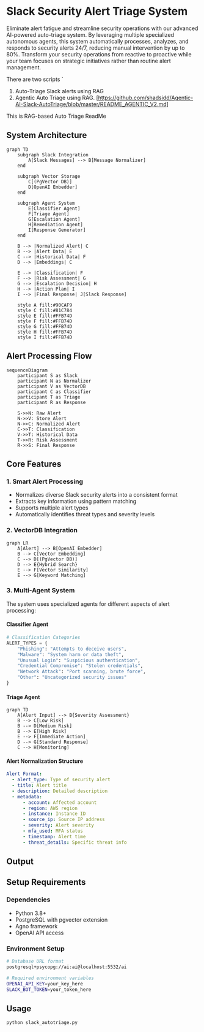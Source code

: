 # Slack Security Alert Triage System

Eliminate alert fatigue and streamline security operations with our advanced AI-powered auto-triage system. By leveraging multiple specialized autonomous agents, this system automatically processes, analyzes, and responds to security alerts 24/7, reducing manual intervention by up to 80%. Transform your security operations from reactive to proactive while your team focuses on strategic initiatives rather than routine alert management.

There are two scripts `
1. Auto-Triage Slack alerts using RAG
2. Agentic Auto Triage using RAG.  [https://github.com/shadsidd/Agentic-AI-Slack-AutoTriage/blob/master/README_AGENTIC_V2.md]

This is RAG-based Auto Triage ReadMe 

## System Architecture

```mermaid
graph TD
    subgraph Slack Integration
        A[Slack Messages] --> B[Message Normalizer]
    end

    subgraph Vector Storage
        C[(PgVector DB)]
        D[OpenAI Embedder]
    end

    subgraph Agent System
        E[Classifier Agent]
        F[Triage Agent]
        G[Escalation Agent]
        H[Remediation Agent]
        I[Response Generator]
    end

    B --> |Normalized Alert| C
    B --> |Alert Data| E
    C --> |Historical Data| F
    D --> |Embeddings| C

    E --> |Classification| F
    F --> |Risk Assessment| G
    G --> |Escalation Decision| H
    H --> |Action Plan| I
    I --> |Final Response| J[Slack Response]

    style A fill:#90CAF9
    style C fill:#81C784
    style E fill:#FFB74D
    style F fill:#FFB74D
    style G fill:#FFB74D
    style H fill:#FFB74D
    style I fill:#FFB74D
```

## Alert Processing Flow

```mermaid
sequenceDiagram
    participant S as Slack
    participant N as Normalizer
    participant V as VectorDB
    participant C as Classifier
    participant T as Triage
    participant R as Response

    S->>N: Raw Alert
    N->>V: Store Alert
    N->>C: Normalized Alert
    C->>T: Classification
    V->>T: Historical Data
    T->>R: Risk Assessment
    R->>S: Final Response
```

## Core Features

### 1. Smart Alert Processing
- Normalizes diverse Slack security alerts into a consistent format
- Extracts key information using pattern matching
- Supports multiple alert types
- Automatically identifies threat types and severity levels

### 2. VectorDB Integration
```mermaid
graph LR
    A[Alert] --> B[OpenAI Embedder]
    B --> C[Vector Embedding]
    C --> D[(PgVector DB)]
    D --> E{Hybrid Search}
    E --> F[Vector Similarity]
    E --> G[Keyword Matching]
```

### 3. Multi-Agent System
The system uses specialized agents for different aspects of alert processing:

#### Classifier Agent
```python
# Classification Categories
ALERT_TYPES = {
    "Phishing": "Attempts to deceive users",
    "Malware": "System harm or data theft",
    "Unusual Login": "Suspicious authentication",
    "Credential Compromise": "Stolen credentials",
    "Network Attack": "Port scanning, brute force",
    "Other": "Uncategorized security issues"
}
```

#### Triage Agent
```mermaid
graph TD
    A[Alert Input] --> B{Severity Assessment}
    B --> C[Low Risk]
    B --> D[Medium Risk]
    B --> E[High Risk]
    E --> F[Immediate Action]
    D --> G[Standard Response]
    C --> H[Monitoring]
```

#### Alert Normalization Structure
```yaml
Alert Format:
  - alert_type: Type of security alert
  - title: Alert title
  - description: Detailed description
  - metadata:
      - account: Affected account
      - region: AWS region
      - instance: Instance ID
      - source_ip: Source IP address
      - severity: Alert severity
      - mfa_used: MFA status
      - timestamp: Alert time
      - threat_details: Specific threat info
```

## Output

## Setup Requirements

### Dependencies
- Python 3.8+
- PostgreSQL with pgvector extension
- Agno framework
- OpenAI API access

### Environment Setup
```bash
# Database URL format
postgresql+psycopg://ai:ai@localhost:5532/ai

# Required environment variables
OPENAI_API_KEY=your_key_here
SLACK_BOT_TOKEN=your_token_here
```

## Usage

```bash
python slack_autotriage.py
```

